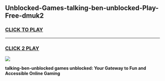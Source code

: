 
## Unblocked-Games-talking-ben-unblocked-Play-Free-dmuk2
<h3>
<a href="https://premium76.site?title=talking-ben-unblocked&ref=21A">CLICK TO PLAY</a></h3>
<hr>

<h3>
<a href="https://premium76.site?title=talking-ben-unblocked&ref=21A">CLICK 2 PLAY</a>
  
</h3>

<a href="https://premium76.site?title=talking-ben-unblocked&ref=21A"><img src="https://clearcache.store/games.png"></a>


**talking-ben-unblocked games unblocked: Your Gateway to Fun and Accessible Online Gaming**
